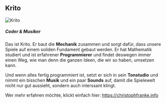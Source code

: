 ## Krito

![Krito](/Krito.png)

##### Coder & Musiker
Das ist Krito. Er baut die **Mechanik** zusammen und sorgt dafür, dass unsere Spiele auf einem soliden Fundament gebaut werden. Er hat Mathematik studiert und ist erfahrener **Programmierer** und findet deswegen immer einen Weg, wie man denn die ganzen Ideen, die wir so haben, umsetzen kann.

Und wenn alles fertig programmiert ist, setzt er sich in sein **Tonstudio** und nimmt ein bisschen **Musik** und ein paar **Sounds** auf, damit die Spielewelt nicht nur gut aussieht, sondern auch interssant klingt.

Wer mehr erfahren möchte, klickt einfach hier: <https://christophfranke.info>
